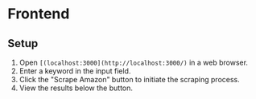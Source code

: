 # Frontend

## Setup

1. Open `[(localhost:3000](http://localhost:3000/)` in a web browser.
2. Enter a keyword in the input field.
3. Click the "Scrape Amazon" button to initiate the scraping process.
4. View the results below the button.
